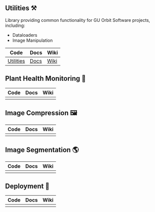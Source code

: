 ## Utilities ⚒️

Library providing common functionality for GU Orbit Software projects, including:
- Dataloaders
- Image Manipulation

|Code|Docs|Wiki|
|---|---|---|
|[Utilities](https://github.com/guorbit/utilities)|[Docs](https://guorbit.github.io/utilities/)|[Wiki](https://github.com/guorbit/utilities/wiki)|

## Plant Health Monitoring 🌱

|Code|Docs|Wiki|
|---|---|---|
||||

## Image Compression 🖼️

|Code|Docs|Wiki|
|---|---|---|
||||

## Image Segmentation 🌎 

|Code|Docs|Wiki|
|---|---|---|
||||

## Deployment 🚀

|Code|Docs|Wiki|
|---|---|---|
||||
